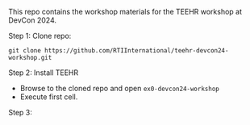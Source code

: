This repo contains the workshop materials for the TEEHR workshop at DevCon 2024.

Step 1: Clone repo:
```
git clone https://github.com/RTIInternational/teehr-devcon24-workshop.git
```

Step 2: Install TEEHR
  - Browse to the cloned repo and open `ex0-devcon24-workshop`
  - Execute first cell.

Step 3: 